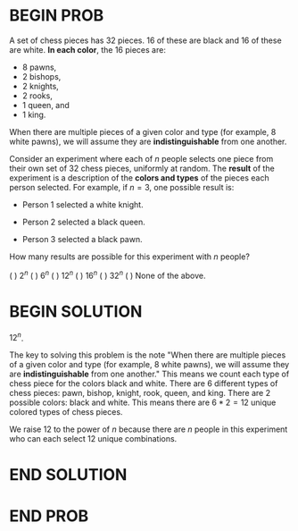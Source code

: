 # BEGIN PROB

A set of chess pieces has $32$ pieces. $16$ of these are black and $16$ of these are white. **In each color**, the $16$ pieces are:

- $8$ pawns,
- $2$ bishops,
- $2$ knights,
- $2$ rooks,
- $1$ queen, and 
- $1$ king.

When there are multiple pieces of a given color and type (for example, $8$ white pawns), we will assume they are **indistinguishable** from one another.

Consider an experiment where each of $n$ people selects one piece from their own set of 32 chess pieces, uniformly at random. The **result** of the experiment is a description of the **colors and types** of the pieces each person selected. For example, if $n=3$, one possible result is:

-   Person 1 selected a white knight.

-   Person 2 selected a black queen.

-   Person 3 selected a black pawn.

How many results are possible for this experiment with $n$ people?

( ) $2^n$
( ) $6^n$
( ) $12^n$
( ) $16^n$
( ) $32^n$
( ) None of the above.

# BEGIN SOLUTION

$12^n$.

The key to solving this problem is the note "When there are multiple pieces of a given color and type (for example, $8$ white pawns), we will assume they are **indistinguishable** from one another." This means we count each type of chess piece for the colors black and white. There are $6$ different types of chess pieces: pawn, bishop, knight, rook, queen, and king. There are $2$ possible colors: black and white. This means there are $6 * 2 = 12$ unique colored types of chess pieces.

We raise $12$ to the power of $n$ because there are $n$ people in this experiment who can each select 12 unique combinations.

# END SOLUTION

# END PROB